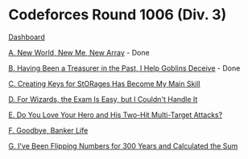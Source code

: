 # Codeforces Round 1006 (Div. 3)

[Dashboard](https://codeforces.com/contest/2072)

[A. New World, New Me, New Array](https://codeforces.com/contest/2072/problem/A) - Done

[B. Having Been a Treasurer in the Past, I Help Goblins Deceive](https://codeforces.com/contest/2072/problem/B) - Done

[C. Creating Keys for StORages Has Become My Main Skill](https://codeforces.com/contest/2072/problem/C)

[D. For Wizards, the Exam Is Easy, but I Couldn't Handle It](https://codeforces.com/contest/2072/problem/D)

[E. Do You Love Your Hero and His Two-Hit Multi-Target Attacks?](https://codeforces.com/contest/2072/problem/E)

[F. Goodbye, Banker Life](https://codeforces.com/contest/2072/problem/F)

[G. I've Been Flipping Numbers for 300 Years and Calculated the Sum](https://codeforces.com/contest/2072/problem/G)
